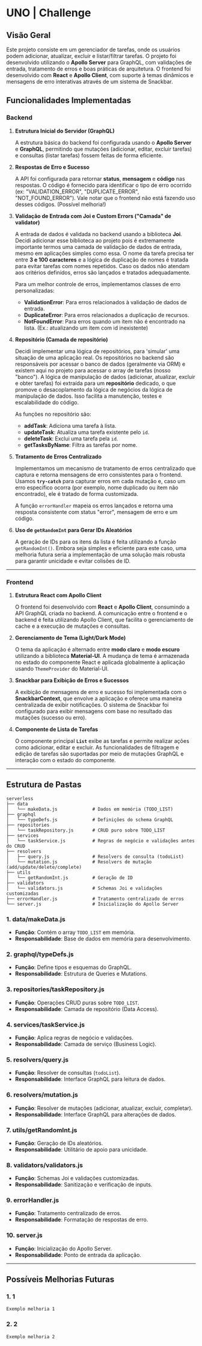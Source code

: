 # UNO | Challenge

## Visão Geral

Este projeto consiste em um gerenciador de tarefas, onde os usuários podem adicionar, atualizar, excluir e listar/filtrar tarefas. O projeto foi desenvolvido utilizando o **Apollo Server** para GraphQL, com validações de entrada, tratamento de erros e boas práticas de arquitetura. O frontend foi desenvolvido com **React** e **Apollo Client**, com suporte à temas dinâmicos e mensagens de erro interativas através de um sistema de Snackbar.

## Funcionalidades Implementadas

### Backend

1. **Estrutura Inicial do Servidor (GraphQL)**

   A estrutura básica do backend foi configurada usando o **Apollo Server** e **GraphQL**, permitindo que mutações (adicionar, editar, excluir tarefas) e consultas (listar tarefas) fossem feitas de forma eficiente.

2. **Respostas de Erro e Sucesso**

   A API foi configurada para retornar **status**, **mensagem** e **código** nas respostas. O código é fornecido para identificar o tipo de erro ocorrido (ex: "VALIDATION_ERROR", "DUPLICATE_ERROR", "NOT_FOUND_ERROR"). Vale notar que o frontend não está fazendo uso desses códigos. (Possível melhoria!)

3. **Validação de Entrada com Joi e Custom Errors ("Camada" de validator)**

   A entrada de dados é validada no backend usando a biblioteca **Joi**. Decidi adicionar esse biblioteca ao projeto pois é extremamente importante termos uma camada de validação de dados de entrada, mesmo em aplicações simples como essa. O nome da tarefa precisa ter entre **3 e 100 caracteres** e a lógica de duplicação de nomes é tratada para evitar tarefas com nomes repetidos. Caso os dados não atendam aos critérios definidos, erros são lançados e tratados adequadamente.

   Para um melhor controle de erros, implementamos classes de erro personalizadas:

   - **ValidationError**: Para erros relacionados à validação de dados de entrada.
   - **DuplicateError**: Para erros relacionados a duplicação de recursos.
   - **NotFoundError**: Para erros quando um item não é encontrado na lista. (Ex.: atualizando um item com id inexistente)

4. **Repositório (Camada de repositório)**

   Decidi implementar uma lógica de repositórios, para 'simular' uma situação de uma aplicação real. Os repositórios no backend são responsáveis por acessar o banco de dados (geralmente via ORM) e existem aqui no projeto para acessar o array de tarefas (nosso "banco"). A lógica de manipulação de dados (adicionar, atualizar, excluir e obter tarefas) foi extraída para um **repositório** dedicado, o que promove o desacoplamento da lógica de negócios da lógica de manipulação de dados. Isso facilita a manutenção, testes e escalabilidade do código.

   As funções no repositório são:

   - **addTask**: Adiciona uma tarefa à lista.
   - **updateTask**: Atualiza uma tarefa existente pelo `id`.
   - **deleteTask**: Exclui uma tarefa pela `id`.
   - **getTasksByName**: Filtra as tarefas por nome.

5. **Tratamento de Erros Centralizado**

   Implementamos um mecanismo de tratamento de erros centralizado que captura e retorna mensagens de erro consistentes para o frontend. Usamos **`try-catch`** para capturar erros em cada mutação e, caso um erro específico ocorra (por exemplo, nome duplicado ou item não encontrado), ele é tratado de forma customizada.

   A função `errorHandler` mapeia os erros lançados e retorna uma resposta consistente com status "error", mensagem de erro e um código.

6. **Uso de `getRandomInt` para Gerar IDs Aleatórios**

   A geração de IDs para os itens da lista é feita utilizando a função `getRandomInt()`. Embora seja simples e eficiente para este caso, uma melhoria futura seria a implementação de uma solução mais robusta para garantir unicidade e evitar colisões de ID.

---

### Frontend

1. **Estrutura React com Apollo Client**

   O frontend foi desenvolvido com **React** e **Apollo Client**, consumindo a API GraphQL criada no backend. A comunicação entre o frontend e o backend é feita utilizando Apollo Client, que facilita o gerenciamento de cache e a execução de mutações e consultas.

2. **Gerenciamento de Tema (Light/Dark Mode)**

   O tema da aplicação é alternado entre **modo claro** e **modo escuro** utilizando a biblioteca **Material-UI**. A mudança de tema é armazenada no estado do componente React e aplicada globalmente à aplicação usando `ThemeProvider` do Material-UI.

3. **Snackbar para Exibição de Erros e Sucessos**

   A exibição de mensagens de erro e sucesso foi implementada com o **SnackbarContext**, que envolve a aplicação e oferece uma maneira centralizada de exibir notificações. O sistema de Snackbar foi configurado para exibir mensagens com base no resultado das mutações (sucesso ou erro).

4. **Componente de Lista de Tarefas**

   O componente principal **`List`** exibe as tarefas e permite realizar ações como adicionar, editar e excluir. As funcionalidades de filtragem e edição de tarefas são suportadas por meio de mutações GraphQL e interação com o estado do componente.

---

## Estrutura de Pastas

```
serverless
├── data
│   └── makeData.js             # Dados em memória (TODO_LIST)
├── graphql
│   └── typeDefs.js             # Definições do schema GraphQL
├── repositories
│   └── taskRepository.js       # CRUD puro sobre TODO_LIST
├── services
│   └── taskService.js          # Regras de negócio e validações antes do CRUD
├── resolvers
│   ├── query.js                # Resolvers de consulta (todoList)
│   └── mutation.js             # Resolvers de mutação (add/update/delete/complete)
├── utils
│   └── getRandomInt.js         # Geração de ID
├── validators
│   └── validators.js           # Schemas Joi e validações customizadas
├── errorHandler.js             # Tratamento centralizado de erros
└── server.js                   # Inicialização do Apollo Server
```

### 1. **data/makeData.js**
- **Função**: Contém o array `TODO_LIST` em memória.
- **Responsabilidade**: Base de dados em memória para desenvolvimento.

### 2. **graphql/typeDefs.js**
- **Função**: Define tipos e esquemas do GraphQL.
- **Responsabilidade**: Estrutura de Queries e Mutations.

### 3. **repositories/taskRepository.js**
- **Função**: Operações CRUD puras sobre `TODO_LIST`.
- **Responsabilidade**: Camada de repositório (Data Access).

### 4. **services/taskService.js**
- **Função**: Aplica regras de negócio e validações.
- **Responsabilidade**: Camada de serviço (Business Logic).

### 5. **resolvers/query.js**
- **Função**: Resolver de consultas (`todoList`).
- **Responsabilidade**: Interface GraphQL para leitura de dados.

### 6. **resolvers/mutation.js**
- **Função**: Resolver de mutações (adicionar, atualizar, excluir, completar).
- **Responsabilidade**: Interface GraphQL para alterações de dados.

### 7. **utils/getRandomInt.js**
- **Função**: Geração de IDs aleatórios.
- **Responsabilidade**: Utilitário de apoio para unicidade.

### 8. **validators/validators.js**
- **Função**: Schemas Joi e validações customizadas.
- **Responsabilidade**: Sanitização e verificação de inputs.

### 9. **errorHandler.js**
- **Função**: Tratamento centralizado de erros.
- **Responsabilidade**: Formatação de respostas de erro.

### 10. **server.js**
- **Função**: Inicialização do Apollo Server.
- **Responsabilidade**: Ponto de entrada da aplicação.

---

## Possíveis Melhorias Futuras

### 1. **1**

    Exemplo melhoria 1

### 2. **2**

    Exemplo melhoria 2

